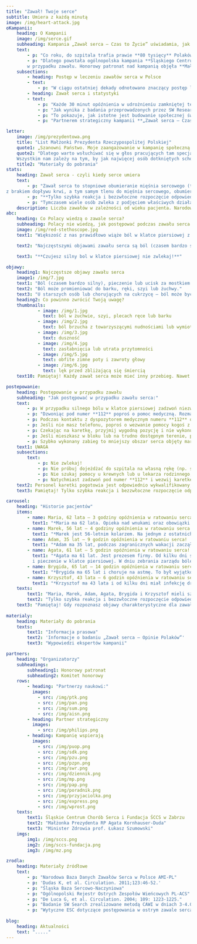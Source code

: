 ```yaml
---
title: "Zawał! Twoje serce"
subtitle: Umiera z każdą minutą
image: /img/heart-attack.jpg
oKampanii:
    heading: O Kampanii
    image: /img/serce.gif
    subheading: Kampania „Zawał serca – Czas to Życie” uświadamia, jak postępować w przypadku zawału serca. Kluczowy jest czas oraz wezwanie pogotowia.
    text: 
        - p: "Co roku, do szpitala trafia prawie **80 tysięcy** Polaków z zawałem serca.¹ Z badań wynika, że co czwarty pacjent umiera zanim jeszcze trafi do szpitala.² Dlaczego? Jedną z najważniejszych przyczyn jest zbyt długie zwlekanie z wezwaniem pomocy."
        - p: "Dlatego powstała ogólnopolska kampania **Śląskiego Centrum Chorób Serca w Zabrzu oraz Fundacji ŚCCS**, której celem jest skrócenie opóźnień leczenia zawału serca poprzez edukację na temat właściwego postępowania 
        w przypadku zawału. Honorowy patronat nad kampanią objęła **Małżonka Prezydenta RP, Agata Kornhauser-Duda**, a członkiem Komitetu Honorowego jest Minister Zdrowia **Prof. Łukasz Szumowski**."
    subsections: 
        - heading: Postęp w leczeniu zawałów serca w Polsce
        - text:
            - p: "W ciągu ostatniej dekady odnotowano znaczący postęp leczenia zawału serca w Polsce poprzez szerokie wprowadzenie tzw. interwencyjnych metod leczenia. Ponadto, Polska znajduje się w ścisłej czołówce w Europie pod względem liczby zabiegów angioplastyki tj. przezskórnego poszerzenia naczyń krwionośnych, które zostały zwężone lub zamknięte w wyniku choroby - najczęściej miażdżycy. Pozwoliło to znacznie obniżyć śmiertelność pacjentów z zawałem serca do około 18%.³ ⁴ Nadal jednak istnieje konieczność zmiany zachowań, które poprawią rokowania pacjentów. Obszarem, który wymaga szczególnej uwagi są tzw. opóźnienia przedszpitalne."
        - heading: Zawał serca i statystyki
        - text:
            - p: "Każde 30 minut opóźnienia w udrożnieniu zamkniętej tętnicy wieńcowej zwiększa ryzyko śmierci o 7,5%.⁵ **U połowy Polaków z zawałem serca, czas od pierwszych objawów do udzielenia profesjonalnej pomocy w ośrodku kardiologii interwencyjnej wynosi ponad 260 minut**.⁴ Od 2005 roku pomimo znaczącego zwiększenia liczby ośrodków kardiologii interwencyjnej w Polsce, czas ten uległ redukcji zaledwie o około 15%⁴"
            - p: "Jak wynika z badania przeprowadzonych przez SW Research „Zawał serca – Opinie Polaków”, aż 73,8%. Polaków wie, że ból w klatce piersiowej może oznaczać zawał lub inne problemy z sercem, **niestety tylko 22,2% badanych czując ból zadzwoniłoby po pogotowie**. Co czwarta osoba (23,5%) zareagowałaby natychmiast, podczas gdy trzy czwarte zwlekałoby z wezwaniem pomocy – co piąty respondent (18,5%) czekałby nawet do następnego dnia."
            - p: "To pokazuje, jak istotne jest budowanie społecznej świadomości problemu i edukacja w zakresie właściwej reakcji na zagrożenie związane z zawałem serca. "
            - p: "Partnerem strategiczny kampanii **„Zawał serca – Czas to Życie”** jest Philips."

letter:
    image: /img/prezydentowa.png
    title: "List Małżonki Prezydenta Rzeczypospolitej Polskiej"
    quote1: „Szanowni Państwo. Moje zaangażowanie w kampanię społeczną „Zawał serca – czas to życie” było decyzją świadomą, płynącą z przekonania, że należy głośno mówić o chorobach układu krążenia, chorobach pozostających nadal główną przyczyną umieralności w Polsce. Śląskie Centrum Chorób Serca w Zabrzu ma w swojej długiej historii wiele udanych operacji i zabiegów ratujących życie. 
    quote2: "Dlatego warto wsłuchiwać się w głos pracujących tam specjalistów, kiedy mówią o potrzebie edukacji społecznej w zakresie objawów zawału serca i czynników ryzyka jego wystąpienia, a także metod leczenia i stosowania profilaktyki zawałowej.
    Wszystkim nam zależy na tym, by jak najwięcej osób dotkniętych schorzeniami sercowo-naczyniowymi, a przede wszystkim zawałem serca, otrzymało na czas skuteczną pomoc. W związku z tym odczuwamy potrzebę podejmowania inicjatyw promujących zachowania, które skracają czas oczekiwania na udzielenie tej pomocy. Uczmy się więc stale, jak rozpoznawać niepokojące symptomy. Poznajmy podstawowe czynności, które możemy sami wykonać, by uratować komuś życie przed przybyciem pomocy medycznej. Naprawdę bardzo dużo zależy od nas samych, naszej odpowiedzialności, a przede wszystkim wiedzy i szybkiego działania. Pamiętajmy, że serce mamy tylko jedno. Dbajmy o nie. Namawiajmy też innych do prowadzenia zdrowego trybu życia i poddawania się okresowym badaniom kardiologicznym. Gorąco państwa do tego namawiam.\""
    title2: "Materiały do pobrania"
stats:
    heading: Zawał serca - czyli kiedy serce umiera
    text:
        - p: "Zawał serca to stopniowe obumieranie mięśnia sercowego (tzw. martwica) wywołane niedrożnością naczynia lub naczyń krwionośnych, które się w nim znajdują. W związku 
z brakiem dopływu krwi, a tym samym tlenu do mięśnia sercowego, obumiera „zajęty” fragment serca. Martwica powiększa się z każdą minutą trwania zawału."
        - p: "**Tylko szybka reakcja i bezzwłoczne rozpoczęcie odpowiedniego leczenia zwiększają szansę na przeżycie oraz dobrą jakość życia po zawale.**"
        - p: "Tymczasem wiele osób zwleka z podjęciem właściwych działań. W kampanii poznajemy historie pacjentów, dla których codzienne obowiązki, różne obawy oraz przypisywanie złego samopoczucia innym powodom wpłynęło na wielogodzinne opóźnienie w uzyskaniu pomocy. Osoby te, zamiast wezwania karetki, podejmowały próby konsultacji ich samopoczucia z rodziną, umówienia wizyty do lekarza pierwszego kontaktu lub samodzielnie jechali na pogotowie, co opóźniało otrzymanie specjalistycznej pomocy i mogło stanowić dodatkowe zagrożenie dla ich stanu zdrowia, a nawet życia."
    description: Liczba zawałów w zależności od wieku pacjenta. Narodowa Baza Danych Zawałów Serca w Polsce AMI-PL.
abc:
    heading: Co Polacy wiedzą o zawale serca?
    subheading: Polacy nie wiedzą, jak postępować podczas zawału serca!
    image: /img/red-stethoscope.jpg
    text1: "Większość z nas prawidłowo wiąże ból w klatce piersiowej z zawałem lub inną chorobą serca. **Ale tylko co czwarta osoba w przypadku pojawienia się takiego objawu zareagowałaby natychmiast** – wynika z najnowszych badań SW Research „Zawał serca – Opinie Polaków”.⁶ Tymczasem czas w zawale jest kwestią kluczową: im szybciej uzyskamy profesjonalną pomoc, tym większe szanse na przeżycie i lepsze wyniki leczenia."

    text2: "Najczęstszymi objawami zawału serca są ból (czasem bardzo silny), pieczenie lub ucisk za mostkiem w klatce piersiowej. Występują one u większości chorych. Dobra wiadomość jest taka, że 74 proc. Polaków wie, że ból w klatce może oznaczać zawał lub inne problemy z sercem. Niestety, dużo gorzej jest z wiedzą, jak w tej sytuacji się zachować. **Tylko 22,2 proc. osób czując ból w klatce zadzwoniłoby po pogotowie**. Co czwarta osoba (23,5 proc.) zareagowałoby natychmiast, podczas gdy trzy czwarte zwlekałoby z wezwaniem pomocy – co piąty respondent (18,5 proc.) nawet do następnego dnia. A przecież – jak podkreślają lekarze – od momentu zawału serca pomoc powinna być udzielona jak najszybciej, a **od chwili rozpoznania zawału do zastosowania skutecznego leczenia nie powinno upłynąć więcej niż 60 – 90 min**.⁷ W przeciwnym razie może dojść do zgonu lub poważnych powikłań, np. niewydolności serca. Te mało optymistyczne wnioski płyną z badania pt. „Zawał serca – Opinie Polaków” przeprowadzonego we wrześniu 2018 roku przez SW Research na grupie 1376 osób6 w ramach kampanii „Zawał serca – Czas to Życie”."

    text3: "**Czujesz silny bol w klatce piersiowej nie zwlekaj!**"

objawy:
    heading1: Najczęstsze objawy zawału serca
    image1: /img/7.jpg
    text1: "Ból (czasem bardzo silny), pieczenie lub ucisk za mostkiem w klatce piersiowej – ma charakter rozlany, a nie punktowy; może się utrzymywać stale lub wielokrotnie ustępować i nawracać. Bólowi może towarzyszyć silny lęk."
    text2: "Ból może promieniować do barku, ręki, szyi lub żuchwy."
    text3: "U starszych osób lub chorujących na cukrzycę – ból może być mniej nasilony lub mniej charakterystyczny albo występować rzadziej."
    heading2: Co powinno zwrócić Twoją uwagę?
    thumbnails:
            - image: /img/1.jpg
              text: ból w żuchwie, szyi, plecach ręce lub barku
            - image: /img/2.jpg
              text: ból brzucha z towarzyszącymi nudnościami lub wymiotami
            - image: /img/3.jpg
              text: duszność
            - image: /img/4.jpg
              text: zasłabnięcia lub utrata przytomności
            - image: /img/5.jpg
              text: obfite zimne poty i zawroty głowy
            - image: /img/6.jpg
              text: lęk przed zbliżającą się śmiercią
    text10: Pamiętaj! Każdy zawał serca może mieć inny przebieg. Nawet u tej samej osoby, objawy kolejnego zawału mogą być inne.

postepowanie:
    heading: Postępowanie w przypadku zawału
    subheading: "Jak postępować w przypadku zawału serca:"
    text:
        - p: W przypadku silnego bólu w klatce piersiowej zadzwoń niezwłocznie pod numer **112**. 
        - p: "Dzwoniąc pod numer **112** poproś o pomoc medyczną. Rozmawiaj spokojnie, a gdy sprawia Ci to trudność, poproś o pomoc inną osobę."
        - p: Podczas kontaktu z dyspozytorem medycznym numeru **112** odpowiadaj konkretnie na zadawane pytania. Podaj dokładny adres, pod którym się znajdujesz i nie rozłączaj się przed końcem rozmowy.
        - p: Jeśli nie masz telefonu, poproś o wezwanie pomocy kogoś z otoczenia. 
        - p: Czekając na karetkę, przyjmij wygodną pozycję i nie wykonuj zbędnych czynności.
        - p: Jeśli mieszkasz w bloku lub na trudno dostępnym terenie, poproś kogoś, aby pomógł ratownikom Cię zlokalizować.
        - p: Szybko wykonany zabieg to mniejszy obszar serca objęty martwicą (tzw. blizna pozawałowa) i mniejsze ryzyko zgonu lub rozwoju groźnych powikłań, takich jak niewydolność serca.
    text1: UWAGA
    subsections:
        text:
            - p: Nie zwlekaj!
            - p: Nie próbuj dojeżdżać do szpitala na własną rękę (np. samochodem lub komunikacją miejską);
            - p: Nie szukaj pomocy u krewnych lub u lekarza rodzinnego;
            - p: Natychmiast zadzwoń pod numer **112** i wezwij karetkę pogotowia.
    text2: Personel karetki pogotowia jest odpowiednio wykwalifikowany, by udzielić Ci pierwszej pomocy w przypadku zawału serca. Karetka zapewni szybki i bezpośredni dojazd do ośrodka, gdzie zostanie Ci udzielona dalsza pomoc.
    text3: Pamiętaj! Tylko szybka reakcja i bezzwłoczne rozpoczęcie odpowiedniego leczenia zwiększają szansę na przeżycie oraz dobrą jakość życia po zawale.

carousel:
    heading: "Historie pacjentów"
    items:
        - name: Maria, 62 lata – 3 godziny opóźnienia w ratowaniu serca!
          text1: "*Maria ma 62 lata. Opieka nad wnukami oraz obowiązki domowe sprawiły, że pomimo charakterystycznego bólu za mostkiem zwlekała z wezwaniem pomocy. Gdy ból robił się nieznośny, umówiła się na wizytę do lekarza rodzinnego. Karetkę wezwała pielęgniarka z przychodni, po wykonaniu EKG. Brak natychmiastowej reakcji i wezwania pogotowia ratunkowego przez Marię, gdy tylko pojawił się ból w klatce piersiowej, opóźniły rozpoczęcie prawidłowego leczenia o 3 godziny!*"
        - name: Marek, 56 lat – 4 godziny opóźnienia w ratowaniu serca!
          text1: "*Marek jest 56-letnim kolarzem. Na jednym z ostatnich rajdów zlekceważył narastający ból w klatce piersiowej, myśląc, że to przemęczenie i ból mięśni po intensywnym treningu. Karetkę wezwali współuczestnicy rajdu, kiedy Marek nie był już w stanie jechać dalej. Niechęć Marka do wezwania pomocy sprawiła, że uzyskał on profesjonalną pomoc dopiero po 4 godzinach od rozpoczęcia zawału.*"
        - name: Adam, 35 lat – 9 godzin opóźnienia w ratowaniu serca!
          text1: "*Adam ma 35 lat, podczas zagranicznych wakacji zaczął nagle odczuwać ból lewego barku, promieniujący do dłoni. Nie zgłaszał się do lekarza podejrzewając uraz w trakcie pływania, ponadto nie był pewny jakie koszty musiałby ponieść za dodatkową opiekę lekarską za granicą. Gdy ból nie ustępował, po 8 godzinach zgłosił się do hotelowego ambulatorium, gdzie lekarz rozpoznał zawał i wezwał karetkę. Obawy Adama sprawiły, że wdrożenie odpowiedniego leczenia zawału serca było opóźnione o 9 godzin.*"
        - name: Agata, 61 lat – 5 godzin opóźnienia w ratowaniu serca!
          text1: "*Agata ma 61 lat. Jest prezesem firmy. Od kilku dni skarżyła się na nawracający ucisk 
          i pieczenie w klatce piersiowej. W dniu zebrania zarządu bóle przybrały na sile, ale zamiast wezwać karetkę Pani Prezes przyjęła leki na nadciśnienie tętnicze. Dopiero po zakończonym posiedzeniu, jeden ze współpracowników zawiózł Agatę do szpitala. Przedkładanie innych spraw ponad zdrowie spowodowało opóźnienie w rozpoczęciu leczenia zawału u Agaty o 5 godzin, a dojazd do szpitala na własną rękę stanowił dodatkowe narażenie zdrowia i życia pacjentki.*"
        - name: Brygida, 65 lat – 14 godzin opóźnienia w ratowaniu serca!
          text1: "*Brygida ma 65 lat i choruje na astmę. To był wyjątkowy dzień - ślub jej córki. Brygida już kiedy wstawała rano poczuła ból w klatce piersiowej, miała duszności i drżały jej dłonie. Uznała jednak, że to napad astmatyczny. Po zażyciu leków oraz krótkim odpoczynku, poczuła się trochę lepiej. Podczas trwania uroczystości weselnej Brygida czuła się coraz gorzej. Ostatecznie to rodzina wezwała karetkę pogotowia, która odwiozła chorą do szpitala. Zwlekanie z wezwaniem pogotowia ratunkowego spowodowało opóźnienie w leczeniu zawału u Brygidy o 14 godzin!*"
        - name: Krzysztof, 43 lata – 6 godzin opóźnienia w ratowaniu serca!
          text1: "*Krzysztof ma 43 lata i od kilku dni miał infekcję dróg oddechowych. Lekarz zalecił mu przyjmowanie antybiotyku i leków przeciwgorączkowych. Po kilku dniach leczenia pojawił się u Krzysztofa dziwny ból w klatce piersiowej. Kiedy ból kolejny raz się nasilił, Krzysztof pojechał samochodem do szpitala. Podczas konsultacji z lekarzem, rozpoznano u niego zawał serca. Decyzja o dojeździe na Izbę Przyjęć we własnym zakresie, wiązała się z narażeniem życia i zdrowia Krzysztofa, a brak natychmiastowej reakcji na objawy zawału spowodował ponad 6-cio godzinne opóźnienie w rozpoczęciu leczenia.*"
    texts:
        text1: "Maria, Marek, Adam, Agata, Brygida i Krzysztof mieli szczęście, że mimo opóźnionej reakcji na objawy zawału, specjaliści zdążyli udzielić im pomocy. Obecna kondycja ich serca nie pozwoli im jednak cieszyć się taka aktywnością, jaką znali przed zawałem."
        text2: "Tylko szybka reakcja i bezzwłoczne rozpoczęcie odpowiedniego leczenia zwiększają szansę na przeżycie oraz dobrą jakość życia po zawale."
    text3: "Pamiętaj! Gdy rozpoznasz objawy charakterystyczne dla zawału serca u siebie lub osoby w Twoim otoczeniu nie zwlekaj. Zadzwoń po pogotowie!"
        
materialy:
    heading: Materiały do pobrania
    texts:
        text1: "Informacja prasowa"
        text2: 'Informacje o badaniu „Zawał serca – Opinie Polaków”'
        text3: "Wypowiedzi ekspertów kampanii"

partners:
    heading: "Organizatorzy"
    subheadings:
        subheading1: Honorowy patronat
        subheading2: Komitet honorowy
    rows:
        - heading: "Partnerzy naukowi:"
          images: 
            - src: /img/ptk.png
            - src: /img/pan.png
            - src: /img/sum.png
            - src: /img/aisn.png
        - heading: Partner strategiczny
          images: 
            - src: /img/philips.png
        - heading: Kampanię wspierają
          images: 
            - src: /img/puop.png
            - src: /img/sdk.png
            - src: /img/pzu.png
            - src: /img/pzpn.png
            - src: /img/swr.png
            - src: /img/dziennik.png
            - src: /img/mp.png
            - src: /img/pap.png
            - src: /img/poradnik.png
            - src: /img/przyjaciolka.png
            - src: /img/express.png
            - src: /img/wprost.png
    texts:
        text1: Śląskie Centrum Chorób Serca i Fundacja ŚCCS w Zabrzu
        text2: "Małżonka Prezydenta RP Agata Kornhauser-Duda"
        text3: "Minister Zdrowia prof. Łukasz Szumowski"
    imgs:
        img1: /img/sccs.png
        img2: /img/sccs-fundacja.png
        img3: /img/mz.png

zrodla: 
    heading: Materiały źródłowe
    text:
        - p: "Narodowa Baza Danych Zawałów Serca w Polsce AMI-PL"
        - p: 'Dudas K, et al. Circulation. 2011;123:46-52.'
        - p: "Śląska Baza Sercowo-Naczyniowa"
        - p: "Ogólnopolski Rejestr Ostrych Zespołów Wieńcowych PL-ACS"
        - p: "De Luca G, et al. Circulation. 2004; 109: 1223-1225."
        - p: "Badanie SW Search zrealizowane metodą CAWI w dniach 3-4.09.2018 na grupie 1376 respondentów, w ramach kampanii „Zawał serca - Czas to Życie."
        - p: "Wytyczne ESC dotyczące postępowania w ostrym zawale serca z uniesieniem odcinka ST w 2017 roku (Kardiologia Polska 2018; 76, 2: 229–313)"
        
blog: 
    heading: Aktualności
    text: "....."
---
```

